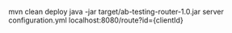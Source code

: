 mvn clean deploy
java -jar target/ab-testing-router-1.0.jar server configuration.yml 
localhost:8080/route?id={clientId}

